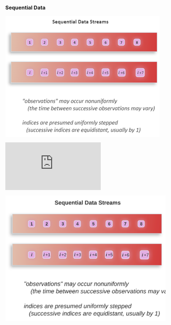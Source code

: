 ### Sequential Data

![png](https://github.com/JeffreySarnoff/WindowedFunctions.jl/blob/main/docs/assets/png/SequentialData.png)

![pdf](https://github.com/JeffreySarnoff/WindowedFunctions.jl/blob/main/docs/assets/pdf/SequentialDataStreams.pdf)

![svg](https://github.com/JeffreySarnoff/WindowedFunctions.jl/blob/main/docs/assets/svg/SequentialDataStreams.svg)

